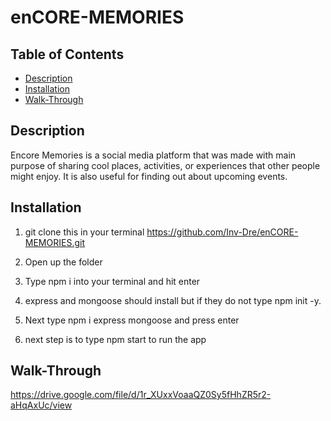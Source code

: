 # enCORE-MEMORIES

## Table of Contents
- [Description](#description)
- [Installation](#installation)
- [Walk-Through](#Walk-Through)


## Description
Encore Memories is a social media platform that was made with main purpose of sharing cool places, activities, or experiences that other people might enjoy.  It is also useful for finding out about upcoming events. 

## Installation

1. git clone this in your terminal
https://github.com/Inv-Dre/enCORE-MEMORIES.git

2. Open up the folder

3. Type npm i into your terminal and hit enter
   
4. express and mongoose should install but if they do not type npm init -y.
  
5. Next type npm i express mongoose and press enter

6. next step is to type npm start to run the app

## Walk-Through
https://drive.google.com/file/d/1r_XUxxVoaaQZ0Sy5fHhZR5r2-aHqAxUc/view
